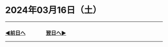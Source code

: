 # 2024年03月16日（土）

---

### [◀️前日へ](https://github.com/yuasys/chatty-journal/blob/main/2024/03/2024-03-15.md)&emsp;&emsp;&emsp;&emsp;[翌日へ▶️](https://github.com/yuasys/chatty-journal/blob/main/2024/03/2024-03-17.md)

---
